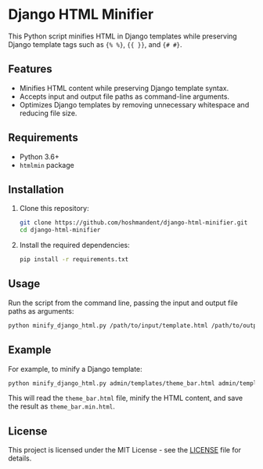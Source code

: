 # Django HTML Minifier

This Python script minifies HTML in Django templates while preserving Django template tags such as `{% %}`, `{{ }}`, and `{# #}`.

## Features

- Minifies HTML content while preserving Django template syntax.
- Accepts input and output file paths as command-line arguments.
- Optimizes Django templates by removing unnecessary whitespace and reducing file size.

## Requirements

- Python 3.6+
- `htmlmin` package

## Installation

1. Clone this repository:

   ```bash
   git clone https://github.com/hoshmandent/django-html-minifier.git
   cd django-html-minifier
   ```

2. Install the required dependencies:

    ```bash
    pip install -r requirements.txt
    ```

## Usage

Run the script from the command line, passing the input and output file paths as arguments:

```bash
python minify_django_html.py /path/to/input/template.html /path/to/output/minified_template.html
```

## Example
For example, to minify a Django template:

```bash
python minify_django_html.py admin/templates/theme_bar.html admin/templates/theme_bar.min.html
```

This will read the `theme_bar.html` file, minify the HTML content, and save the result as `theme_bar.min.html`.

## License

This project is licensed under the MIT License - see the [LICENSE](LICENSE) file for details.